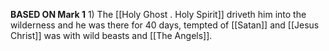**BASED ON Mark 1**
    1) The [[Holy Ghost . Holy Spirit]] driveth him into the wilderness and he was there for 40 days, tempted of [[Satan]] and [[Jesus Christ]] was with wild beasts and [[The Angels]].